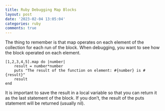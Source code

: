 ```yaml
---
title: Ruby Debugging Map Blocks
layout: post
date: '2023-02-04 13:05:04'
categories: ruby
comments: true
---
```


The thing to remember is that map operates on each element of the
collection for each run of the block. When debugging, you want to see how
the block operated on each element.

```
[1,2,3,4,5].map do |number|
    result = number*number
    puts "The result of the function on element: #{number} is #{result}"
    result
end
```


It is important to save the result in a local variable so that you can
return it as the last statement of the block. If you don’t, the result of the
puts statement will be returned (usually nil).